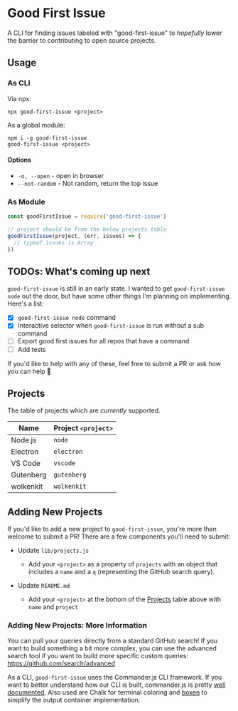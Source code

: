 # Good First Issue
A CLI for finding issues labeled with "good-first-issue" to _hopefully_ lower the barrier to contributing to open source projects.

## Usage

### As CLI

Via npx:
```
npx good-first-issue <project>
```

As a global module:
```
npm i -g good-first-issue
good-first-issue <project>
```

#### Options

- `-o, --open` - open in browser
- `--not-random` - Not random, return the top issue

### As Module

```js
const goodFirstIssue = require('good-first-issue')

// project should be from the below projects table
goodFirstIssue(project, (err, issues) => {
  // typeof issues is Array
})
```

## TODOs: What's coming up next
`good-first-issue` is still in an early state. I wanted to get `good-first-issue node` out the door, but have some other things I'm planning on implementing. Here's a list:

- [x] `good-first-issue node` command
- [x] Interactive selector when `good-first-issue` is run without a sub command
- [ ] Export good first issues for all repos that have a command
- [ ] Add tests

If you'd like to help with any of these, feel free to submit a PR or ask how you can help 🤗

## Projects
The table of projects which are _currently_ supported.

| Name | Project `<project>` |
| --- | --- |
| Node.js | `node` |
| Electron | `electron` |
| VS Code | `vscode` |
| Gutenberg | `gutenberg` |
| wolkenkit | `wolkenkit` |

## Adding New Projects
If you'd like to add a new project to `good-first-issue`, you're more than welcome to submit a PR! There are a few components you'll need to submit:

- Update `lib/projects.js`
  - Add your `<project>` as a property of `projects` with an object that includes a `name` and a `q` (representing the GitHub search query).

- Update `README.md`
  - Add your `<project>` at the bottom of the [Projects](#projects) table above with `name` and `project`

### Adding New Projects: More Information

You can pull your queries directly from a standard GitHub search! If you want to build something a bit more complex, you can use the advanced search tool if you want to build more specific custom queries: https://github.com/search/advanced

As a CLI, `good-first-issue` uses the Commander.js CLI framework. If you want to better understand how our CLI is built, commander.js is pretty [well documented](https://github.com/tj/commander.js/). Also used are Chalk for terminal coloring and [boxen](https://github.com/sindresorhus/boxen) to simplify the output container implementation.

